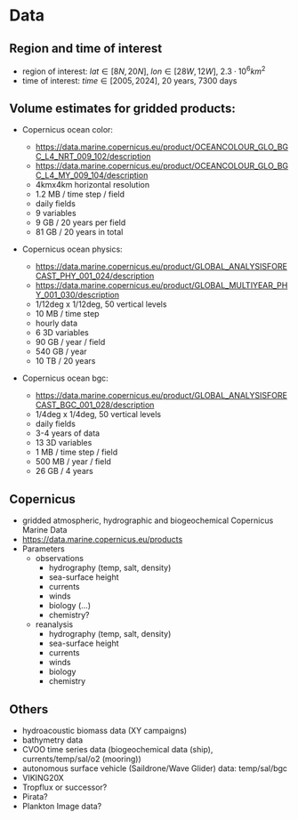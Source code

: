 # Data

## Region and time of interest

- region of interest: $lat \in [8N, 20N]$, $lon \in [28W, 12W]$, $2.3\cdot 10^{6} km^2$
- time of interest: $time \in [2005, 2024]$, 20 years, 7300 days

## Volume estimates for gridded products:

- Copernicus ocean color:
  - https://data.marine.copernicus.eu/product/OCEANCOLOUR_GLO_BGC_L4_NRT_009_102/description
  - https://data.marine.copernicus.eu/product/OCEANCOLOUR_GLO_BGC_L4_MY_009_104/description
  - 4kmx4km horizontal resolution
  - 1.2 MB / time step / field
  - daily fields
  - 9 variables
  - 9 GB / 20 years per field
  - 81 GB / 20 years in total

- Copernicus ocean physics:
  - https://data.marine.copernicus.eu/product/GLOBAL_ANALYSISFORECAST_PHY_001_024/description
  - https://data.marine.copernicus.eu/product/GLOBAL_MULTIYEAR_PHY_001_030/description
  - 1/12deg x 1/12deg, 50 vertical levels
  - 10 MB / time step
  - hourly data
  - 6 3D variables
  - 90 GB / year / field
  - 540 GB / year
  - 10 TB / 20 years

- Copernicus ocean bgc:
  - https://data.marine.copernicus.eu/product/GLOBAL_ANALYSISFORECAST_BGC_001_028/description
  - 1/4deg x 1/4deg, 50 vertical levels
  - daily fields
  - 3-4 years of data
  - 13 3D variables
  - 1 MB / time step / field
  - 500 MB / year / field
  - 26 GB / 4 years

## Copernicus

- gridded atmospheric, hydrographic and biogeochemical Copernicus Marine Data
- https://data.marine.copernicus.eu/products
- Parameters
  - observations
    - hydrography (temp, salt, density)
    - sea-surface height
    - currents
    - winds
    - biology (...)
    - chemistry?
  - reanalysis
    - hydrography (temp, salt, density)
    - sea-surface height
    - currents
    - winds
    - biology
    - chemistry

## Others

- hydroacoustic biomass data (XY campaigns)
- bathymetry data
- CVOO time series data (biogeochemical data (ship), currents/temp/sal/o2 (mooring))
- autonomous surface vehicle (Saildrone/Wave Glider) data: temp/sal/bgc
- VIKING20X
- Tropflux or successor?
- Pirata?
- Plankton Image data?
